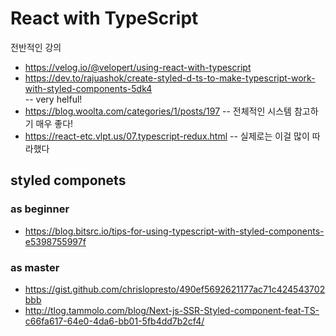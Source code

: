 # React with TypeScript

전반적인 강의
- https://velog.io/@velopert/using-react-with-typescript
- https://dev.to/rajuashok/create-styled-d-ts-to-make-typescript-work-with-styled-components-5dk4   
-- very helful!
- https://blog.woolta.com/categories/1/posts/197
-- 전체적인 시스템 참고하기 매우 좋다!
- https://react-etc.vlpt.us/07.typescript-redux.html
-- 실제로는 이걸 많이 따라했다


## styled componets

### as beginner
- https://blog.bitsrc.io/tips-for-using-typescript-with-styled-components-e5398755997f

### as master
- https://gist.github.com/chrislopresto/490ef5692621177ac71c424543702bbb
- http://tlog.tammolo.com/blog/Next-js-SSR-Styled-component-feat-TS-c66fa617-64e0-4da6-bb01-5fb4dd7b2cf4/